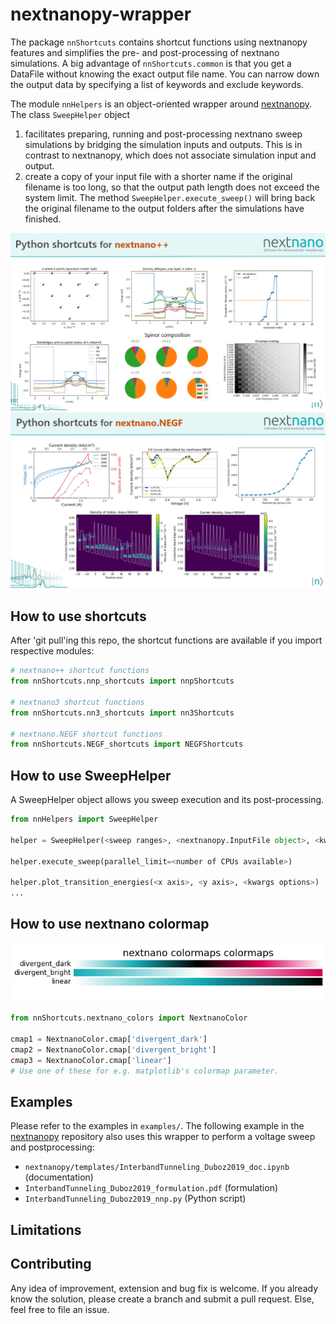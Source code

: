 # nextnanopy-wrapper
The package `nnShortcuts` contains shortcut functions using nextnanopy features and simplifies the pre- and post-processing of nextnano simulations.
A big advantage of `nnShortcuts.common` is that you get a DataFile without knowing the exact output file name. You can narrow down the output data by specifying a list of keywords and exclude keywords.

The module `nnHelpers` is an object-oriented wrapper around [nextnanopy](https://github.com/nextnanopy/nextnanopy). The class `SweepHelper` object 
1. facilitates preparing, running and post-processing nextnano sweep simulations by bridging the simulation inputs and outputs. This is in contrast to nextnanopy, which does not associate simulation input and output.
2. create a copy of your input file with a shorter name if the original filename is too long, so that the output path length does not exceed the system limit. The method `SweepHelper.execute_sweep()` will bring back the original filename to the output folders after the simulations have finished.

![alt text](/docs/images/nnp_shortcuts.png)
![alt text](/docs/images/NEGF_shortcuts.png)


## How to use shortcuts
After 'git pull'ing this repo, the shortcut functions are available if you import respective modules:
```python
# nextnano++ shortcut functions
from nnShortcuts.nnp_shortcuts import nnpShortcuts

# nextnano3 shortcut functions
from nnShortcuts.nn3_shortcuts import nn3Shortcuts

# nextnano.NEGF shortcut functions
from nnShortcuts.NEGF_shortcuts import NEGFShortcuts

```

## How to use SweepHelper
A SweepHelper object allows you sweep execution and its post-processing. 
```python
from nnHelpers import SweepHelper

helper = SweepHelper(<sweep ranges>, <nextnanopy.InputFile object>, <kwargs options>)

helper.execute_sweep(parallel_limit=<number of CPUs available>)

helper.plot_transition_energies(<x axis>, <y axis>, <kwargs options>)
...
```

## How to use nextnano colormap
![alt text](/docs/images/nextnano_colors.png)
```python
from nnShortcuts.nextnano_colors import NextnanoColor

cmap1 = NextnanoColor.cmap['divergent_dark']
cmap2 = NextnanoColor.cmap['divergent_bright']
cmap3 = NextnanoColor.cmap['linear']
# Use one of these for e.g. matplotlib's colormap parameter.

```


## Examples
Please refer to the examples in `examples/`. 
The following example in the [nextnanopy](https://github.com/nextnanopy/nextnanopy) repository also uses this wrapper to perform a voltage sweep and postprocessing:
* `nextnanopy/templates/InterbandTunneling_Duboz2019_doc.ipynb` (documentation)
* `InterbandTunneling_Duboz2019_formulation.pdf` (formulation)
* `InterbandTunneling_Duboz2019_nnp.py` (Python script)



## Limitations


## Contributing
Any idea of improvement, extension and bug fix is welcome. If you already know the solution, please create a branch and submit a pull request. Else, feel free to file an issue.